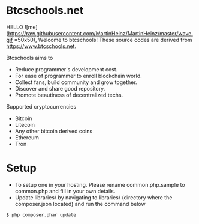 # Btcschools.net
HELLO ![me](https://raw.githubusercontent.com/MartinHeinz/MartinHeinz/master/wave.gif =50x50), Welcome to btcschools! These source codes are derived from https://www.btcschools.net. 

Btcschools aims to
* Reduce programmer's development cost.
* For ease of programmer to enroll blockchain world.
* Collect fans, build community and grow together.
* Discover and share good repository.
* Promote beautiness of decentralized techs.

Supported cryptocurrencies
* Bitcoin
* Litecoin
* Any other bitcoin derived coins
* Ethereum
* Tron


# Setup
* To setup one in your hosting. Please rename common.php.sample to common.php and fill in your own details.
* Update libraries/ by navigating to libraries/ (directory where the composer.json located) and run the command below
```
$ php composer.phar update
```
